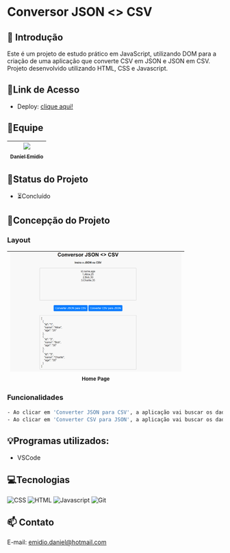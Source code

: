# Conversor JSON <> CSV

## 📖 Introdução 

Este é um projeto de estudo prático em JavaScript, utilizando DOM para a criação de uma aplicação que converte CSV em JSON e JSON em CSV. Projeto desenvolvido utilizando HTML, CSS e Javascript.

## 🔗Link de Acesso
- Deploy: [clique aqui!](https://danielemidio1988.github.io/conversor-json-csv/)

## 👥Equipe
| [<img src="https://avatars.githubusercontent.com/u/111311678?v=4" width=115><br><sub>Daniel Emidio</sub>](https://github.com/DanielEmidio1988) |
| :---: |

## 🧭Status do Projeto
- ⏳Concluído

## 📄Concepção do Projeto

### Layout
| <img src="./assets/layout-conversor-csvjson.png" width=400><br><sub>Home Page</sub> | 
| :---: |

### Funcionalidades
```bash
- Ao clicar em 'Converter JSON para CSV', a aplicação vai buscar os dados que estiverem em formato JSON na área de preenchimento e fará o download do arquivo em formato CSV ;
- Ao clicar em 'Converter CSV para JSON', a aplicação vai buscar os dados que estiverem em formato CSV na área de preenchimento e exibirá na tela a informação em formato JSON.
```

## 💡Programas utilizados:
- VSCode

## 💻Tecnologias 

![CSS](https://img.shields.io/badge/CSS3-1572B6?style=for-the-badge&logo=css3&logoColor=white)
![HTML](https://img.shields.io/badge/HTML5-E34F26?style=for-the-badge&logo=html5&logoColor=white)
![Javascript](https://img.shields.io/badge/JavaScript-323330?style=for-the-badge&logo=javascript&logoColor=F7DF1E)
![Git](https://img.shields.io/badge/GIT-E44C30?style=for-the-badge&logo=git&logoColor=white)

## 📫 Contato

E-mail: emidio.daniel@hotmail.com
